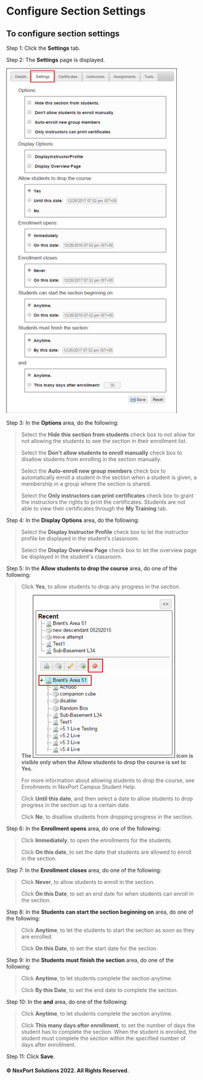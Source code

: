 # Configure Section Settings

## **To configure section settings**

Step 1: Click the **Settings** tab.

Step 2: The **Settings** page is displayed.

![](../../../../../../.gitbook/assets/Settings.png)

Step 3: In the **Options** area, do the following:

> Select the **Hide this section from students** check box to not allow for not allowing the students to see the section in their enrollment list.
>
> Select the **Don't allow students to enroll manually** check box to disallow students from enrolling in the section manually.
>
> Select the **Auto-enroll new group members** check box to automatically enroll a student in the section when a student is given, a membership in a group where the section is shared.
>
> Select the **Only instructors can print certificates** check box to grant the instructors the rights to print the certificates. Students are not able to view their certificates through the **My Training** tab.

Step 4: In the **Display Options** area, do the following:

> Select the **Display Instructor Profile** check box to let the instructor profile be displayed in the student’s classroom.
>
> Select the **Display Overview Page** check box to let the overview page be displayed in the student's classroom.

Step 5: In the **Allow students to drop the course** area, do one of the following:

> Click **Yes**, to allow students to drop any progress in the section.
>
> **The** ![](../../../../../../.gitbook/assets/delete907e.png) **icon is visible only when the Allow students to drop the course is set to Yes.**
>
> For more information about allowing students to drop the course, see Enrollments in NexPort Campus Student Help.
>
> Click **Until this date**, and then select a date to allow students to drop progress in the section up to a certain date.
>
> Click **No**, to disallow students from dropping progress in the section.

Step 6: In the **Enrollment opens** area, do one of the following:

> Click **Immediately**, to open the enrollments for the students.
>
> Click **On this date**, to set the date that students are allowed to enroll in the section.

Step 7: In the **Enrollment closes** area, do one of the following:

> Click **Never**, to allow students to enroll in the section.
>
> Click **On this Date**, to set an end date for when students can enroll in the section.

Step 8: In the **Students can start the section beginning on** area, do one of the following:

> Click **Anytime**, to let the students to start the section as soon as they are enrolled.
>
> Click **On this Date**, to set the start date for the section.

Step 9: In the **Students must finish the section** area, do one of the following:

> Click **Anytime**, to let students complete the section anytime.
>
> Click **By this Date**, to set the end date to complete the section.

Step 10: In the **and** area, do one of the following:

> Click **Anytime**, to let students complete the section anytime.
>
> Click **This many days after enrollment**, to set the number of days the student has to complete the section. When the student is enrolled, the student must complete the section within the specified number of days after enrollment.

Step 11: Click **Save**.

#### © NexPort Solutions 2022. All Rights Reserved.
